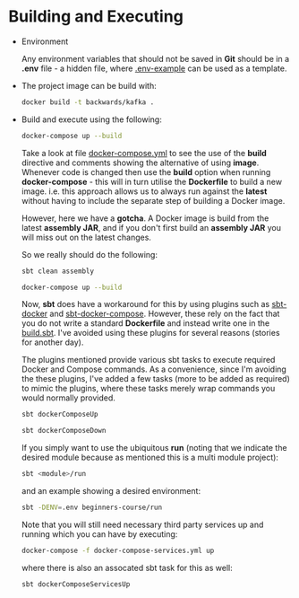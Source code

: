 # Building and Executing

- Environment

  Any environment variables that should not be saved in **Git** should be in a **.env** file - a hidden file, where [.env-example](../.env-example) can be used as a template.

- The project image can be build with:

  ```bash
  docker build -t backwards/kafka .
  ```
  
- Build and execute using the following:

  ```bash
  docker-compose up --build
  ```
  
  Take a look at file [docker-compose.yml](docker-compose.yml) to see the use of the **build** directive and comments showing the alternative of using **image**.
  Whenever code is changed then use the **build** option when running **docker-compose** - this will in turn utilise the **Dockerfile** to build a new image.
  i.e. this approach allows us to always run against the **latest** without having to include the separate step of building a Docker image.
  
  However, here we have a **gotcha**.
  A Docker image is build from the latest **assembly JAR**, and if you don't first build an **assembly JAR** you will miss out on the latest changes.
  
  So we really should do the following:
  
  ```bash
  sbt clean assembly
  
  docker-compose up --build
  ```
  
  Now, **sbt** does have a workaround for this by using plugins such as [sbt-docker](https://github.com/marcuslonnberg/sbt-docker) and [sbt-docker-compose](https://github.com/Tapad/sbt-docker-compose).
  However, these rely on the fact that you do not write a standard **Dockerfile** and instead write one in the [build.sbt](../build.sbt).
  I've avoided using these plugins for several reasons (stories for another day).
  
  The plugins mentioned provide various sbt tasks to execute required Docker and Compose commands.
  As a convenience, since I'm avoiding the these plugins, I've added a few tasks (more to be added as required) to mimic the plugins, where these tasks merely wrap commands you would normally provided.
  
  ```bash
  sbt dockerComposeUp

  sbt dockerComposeDown
  ```
  
  If you simply want to use the ubiquitous **run** (noting that we indicate the desired module because as mentioned this is a multi module project):
  
  ```bash
  sbt <module>/run
  ```
  
  and an example showing a desired environment:
  
  ```bash
  sbt -DENV=.env beginners-course/run
  ```
  
  Note that you will still need necessary third party services up and running which you can have by executing:
  
  ```bash
  docker-compose -f docker-compose-services.yml up
  ```
  
  where there is also an assocated sbt task for this as well:
  
  ```bash
  sbt dockerComposeServicesUp
  ```